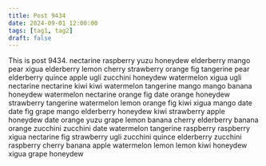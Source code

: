 ```yaml
---
title: Post 9434
date: 2024-09-01 12:00:00
tags: [tag1, tag2]
draft: false
---
```

This is post 9434.
nectarine
raspberry
yuzu
honeydew
elderberry
mango
pear
xigua
elderberry
lemon
cherry
strawberry
orange
fig
tangerine
pear
elderberry
quince
apple
ugli
zucchini
honeydew
watermelon
xigua
ugli
nectarine
nectarine
kiwi
kiwi
watermelon
tangerine
mango
mango
banana
honeydew
watermelon
nectarine
orange
fig
date
orange
honeydew
strawberry
tangerine
watermelon
lemon
orange
fig
kiwi
xigua
mango
date
date
fig
grape
mango
elderberry
honeydew
kiwi
strawberry
apple
honeydew
date
orange
yuzu
grape
lemon
banana
cherry
elderberry
banana
orange
zucchini
zucchini
date
watermelon
tangerine
raspberry
raspberry
xigua
nectarine
fig
strawberry
ugli
zucchini
quince
elderberry
zucchini
raspberry
cherry
banana
apple
watermelon
lemon
lemon
kiwi
honeydew
xigua
grape
honeydew
